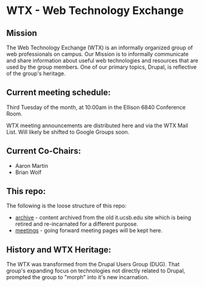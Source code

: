 # WTX - Web Technology Exchange

## Mission
The Web Technology Exchange (WTX) is an informally organized group of web professionals on campus. Our Mission is to informally communicate and share information about useful web technologies and resources that are used by the group members. One of our primary topics, Drupal, is reflective of the group's heritage.

## Current meeting schedule: 
Third Tuesday of the month, at 10:00am in the Ellison 6840 Conference Room.

WTX meeting announcements are distributed here and via the WTX Mail List.  Will likely be shifted to Google Groups soon.

## Current Co-Chairs:
* Aaron Martin
* Brian Wolf

## This repo:
The following is the loose structure of this repo:
* [archive](archive) - content archived from the old it.ucsb.edu site which is being retired and re-incarnated for a different purpose.
* [meetings](meetings) - going forward meeting pages will be kept here.

## History and WTX Heritage: 
The WTX was transformed from the Drupal Users Group (DUG). That group's expanding focus on technologies not directly related to Drupal, prompted the group to "morph" into it's new incarnation.
